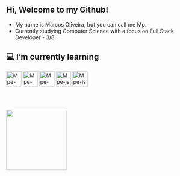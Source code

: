## Hi, Welcome to my Github!

- My name is Marcos Oliveira, but you can call me Mp.
- Currently studying Computer Science with a focus on Full Stack Developer - 3/8


## 💻 I’m currently learning

<div style="display: inline_block">
    <img align="center" alt="Mpe-Java" height="40" width="40" src="https://cdn.jsdelivr.net/gh/devicons/devicon@latest/icons/java/java-original.svg"> 
    <img align="center" alt="Mpe-html" height="40" width="40" src="https://cdn.jsdelivr.net/gh/devicons/devicon@latest/icons/html5/html5-original.svg">
    <img align="center" alt="Mpe-css" height="40" width="40" src="https://cdn.jsdelivr.net/gh/devicons/devicon@latest/icons/css3/css3-original.svg">
    <img align="center" alt="Mpe-js" height="40" width="40" src="https://cdn.jsdelivr.net/gh/devicons/devicon@latest/icons/javascript/javascript-original.svg">
    <img align="center" alt="Mpe-js" height="40" width="40" src="https://cdn.jsdelivr.net/gh/devicons/devicon@latest/icons/azuresqldatabase/azuresqldatabase-original.svg" />
          
</div>

<br></br>

<div style="display: inline_block">
    <img height="160 em" src="https://github-readme-stats.vercel.app/api?username=ySchopenhauer&show_icons=true&theme=dracula&border_color=30A3DC">
</div>
